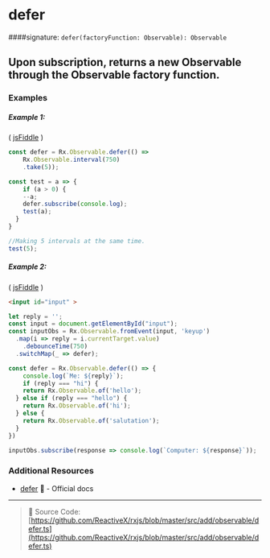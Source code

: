 # defer
####signature: `defer(factoryFunction: Observable): Observable`

## Upon subscription, returns a new Observable through the Observable factory function.

### Examples

##### Example 1:

( [jsFiddle](https://jsfiddle.net/ElHuy/btygt1vL/) )

```js
const defer = Rx.Observable.defer(() =>
	Rx.Observable.interval(750)
  	.take(5));

const test = a => {
	if (a > 0) {
    --a;
    defer.subscribe(console.log);
    test(a);
  }
}

//Making 5 intervals at the same time.
test(5);
```

##### Example 2:

( [jsFiddle](https://jsfiddle.net/ElHuy/r3dukfus/) )

```html
<input id="input" >
```

```js
let reply = '';
const input = document.getElementById("input");
const inputObs = Rx.Observable.fromEvent(input, 'keyup')
  .map(i => reply = i.currentTarget.value)
	.debounceTime(750)
  .switchMap(_ => defer);

const defer = Rx.Observable.defer(() => {
	console.log(`Me: ${reply}`);
	if (reply === "hi") {
  	return Rx.Observable.of('hello');
  } else if (reply === "hello") {
  	return Rx.Observable.of('hi');
  } else {
  	return Rx.Observable.of('salutation');
  }
})

inputObs.subscribe(response => console.log(`Computer: ${response}`));
```

### Additional Resources
* [defer](http://reactivex.io/rxjs/class/es6/Observable.js~Observable.html#static-method-defer) :newspaper: - Official docs

---
> :file_folder: Source Code:  [https://github.com/ReactiveX/rxjs/blob/master/src/add/observable/defer.ts](https://github.com/ReactiveX/rxjs/blob/master/src/add/observable/defer.ts)
